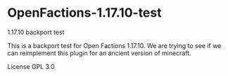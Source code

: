 # OpenFactions-1.17.10-test
 1.17.10 backport test

This is a backport test for Open Factions 1.17.10. We are trying to see if we can reimplement this plugin for an ancient version of minecraft. 

License GPL 3.0
